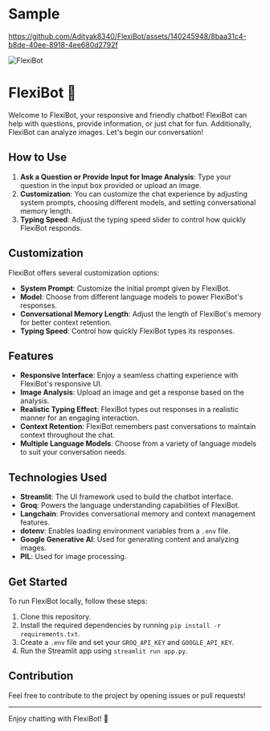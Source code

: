 # Sample



https://github.com/Adityak8340/FlexiBot/assets/140245948/8baa31c4-b8de-40ee-8918-4ee680d2792f




![FlexiBot](https://github.com/Adityak8340/FlexiBot/assets/140245948/bc8b44a5-e6cb-42e2-a8b4-3116a6f30c56)

# FlexiBot 🤖

Welcome to FlexiBot, your responsive and friendly chatbot! FlexiBot can help with questions, provide information, or just chat for fun. Additionally, FlexiBot can analyze images. Let's begin our conversation!

## How to Use

1. **Ask a Question or Provide Input for Image Analysis**: Type your question in the input box provided or upload an image.
2. **Customization**: You can customize the chat experience by adjusting system prompts, choosing different models, and setting conversational memory length.
3. **Typing Speed**: Adjust the typing speed slider to control how quickly FlexiBot responds.

## Customization

FlexiBot offers several customization options:

- **System Prompt**: Customize the initial prompt given by FlexiBot.
- **Model**: Choose from different language models to power FlexiBot's responses.
- **Conversational Memory Length**: Adjust the length of FlexiBot's memory for better context retention.
- **Typing Speed**: Control how quickly FlexiBot types its responses.

## Features

- **Responsive Interface**: Enjoy a seamless chatting experience with FlexiBot's responsive UI.
- **Image Analysis**: Upload an image and get a response based on the analysis.
- **Realistic Typing Effect**: FlexiBot types out responses in a realistic manner for an engaging interaction.
- **Context Retention**: FlexiBot remembers past conversations to maintain context throughout the chat.
- **Multiple Language Models**: Choose from a variety of language models to suit your conversation needs.

## Technologies Used

- **Streamlit**: The UI framework used to build the chatbot interface.
- **Groq**: Powers the language understanding capabilities of FlexiBot.
- **Langchain**: Provides conversational memory and context management features.
- **dotenv**: Enables loading environment variables from a `.env` file.
- **Google Generative AI**: Used for generating content and analyzing images.
- **PIL**: Used for image processing.

## Get Started

To run FlexiBot locally, follow these steps:

1. Clone this repository.
2. Install the required dependencies by running `pip install -r requirements.txt`.
3. Create a `.env` file and set your `GROQ_API_KEY` and `GOOGLE_API_KEY`.
4. Run the Streamlit app using `streamlit run app.py`.

## Contribution

Feel free to contribute to the project by opening issues or pull requests!

---

Enjoy chatting with FlexiBot! 🚀
